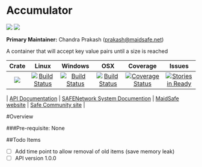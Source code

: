 # Accumulator

[![](https://img.shields.io/badge/Project%20SAFE-Approved-green.svg)](http://maidsafe.net/applications) [![](https://img.shields.io/badge/License-GPL3-green.svg)](https://github.com/maidsafe/accumulator/blob/master/COPYING)

**Primary Maintainer:**     Chandra Prakash (prakash@maidsafe.net)

A container that will accept key value pairs until a size is reached

|Crate|Linux|Windows|OSX|Coverage|Issues|
|:------:|:-------:|:-------:|:-------:|:-------:|:-------:|
|[![](http://meritbadge.herokuapp.com/accumulator)](https://crates.io/crates/accumulator)|[![Build Status](https://travis-ci.org/maidsafe/accumulator.svg?branch=master)](https://travis-ci.org/maidsafe/accumulator)|[![Build Status](http://ci.maidsafe.net:8080/buildStatus/icon?job=accumulator_win64_status_badge)](http://ci.maidsafe.net:8080/job/accumulator_win64_status_badge/)|[![Build Status](http://ci.maidsafe.net:8080/buildStatus/icon?job=accumulator_osx_status_badge)](http://ci.maidsafe.net:8080/job/accumulator_osx_status_badge/)|[![Coverage Status](https://coveralls.io/repos/maidsafe/accumulator/badge.svg)](https://coveralls.io/r/maidsafe/accumulator)|[![Stories in Ready](https://badge.waffle.io/maidsafe/accumulator.png?label=ready&title=Ready)](https://waffle.io/maidsafe/accumulator)|

| [API Documentation](http://maidsafe.github.io/accumulator/accumulator/) | [SAFENetwork System Documention](http://systemdocs.maidsafe.net/) | [MaidSafe website](http://www.maidsafe.net) | [Safe Community site](https://forum.safenetwork.io) |

#Overview

###Pre-requisite:
None

##Todo Items

- [ ] Add time point to allow removal of old items (save memory leak)
- [ ] API version 1.0.0
